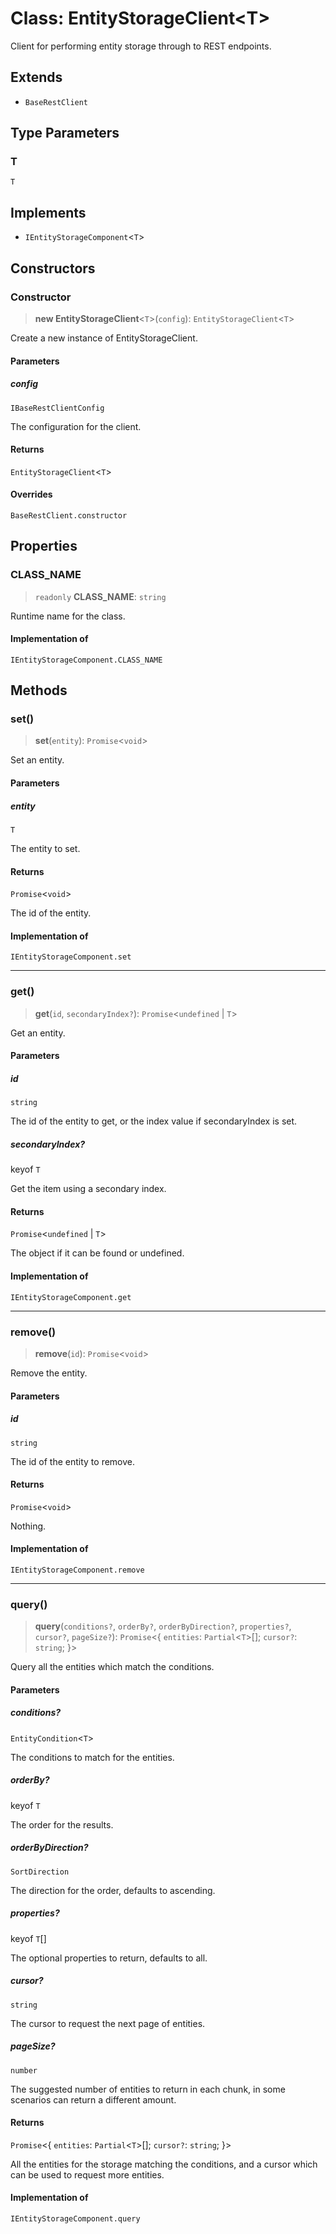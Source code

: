 # Class: EntityStorageClient\<T\>

Client for performing entity storage through to REST endpoints.

## Extends

- `BaseRestClient`

## Type Parameters

### T

`T`

## Implements

- `IEntityStorageComponent`\<`T`\>

## Constructors

### Constructor

> **new EntityStorageClient**\<`T`\>(`config`): `EntityStorageClient`\<`T`\>

Create a new instance of EntityStorageClient.

#### Parameters

##### config

`IBaseRestClientConfig`

The configuration for the client.

#### Returns

`EntityStorageClient`\<`T`\>

#### Overrides

`BaseRestClient.constructor`

## Properties

### CLASS\_NAME

> `readonly` **CLASS\_NAME**: `string`

Runtime name for the class.

#### Implementation of

`IEntityStorageComponent.CLASS_NAME`

## Methods

### set()

> **set**(`entity`): `Promise`\<`void`\>

Set an entity.

#### Parameters

##### entity

`T`

The entity to set.

#### Returns

`Promise`\<`void`\>

The id of the entity.

#### Implementation of

`IEntityStorageComponent.set`

***

### get()

> **get**(`id`, `secondaryIndex?`): `Promise`\<`undefined` \| `T`\>

Get an entity.

#### Parameters

##### id

`string`

The id of the entity to get, or the index value if secondaryIndex is set.

##### secondaryIndex?

keyof `T`

Get the item using a secondary index.

#### Returns

`Promise`\<`undefined` \| `T`\>

The object if it can be found or undefined.

#### Implementation of

`IEntityStorageComponent.get`

***

### remove()

> **remove**(`id`): `Promise`\<`void`\>

Remove the entity.

#### Parameters

##### id

`string`

The id of the entity to remove.

#### Returns

`Promise`\<`void`\>

Nothing.

#### Implementation of

`IEntityStorageComponent.remove`

***

### query()

> **query**(`conditions?`, `orderBy?`, `orderByDirection?`, `properties?`, `cursor?`, `pageSize?`): `Promise`\<\{ `entities`: `Partial`\<`T`\>[]; `cursor?`: `string`; \}\>

Query all the entities which match the conditions.

#### Parameters

##### conditions?

`EntityCondition`\<`T`\>

The conditions to match for the entities.

##### orderBy?

keyof `T`

The order for the results.

##### orderByDirection?

`SortDirection`

The direction for the order, defaults to ascending.

##### properties?

keyof `T`[]

The optional properties to return, defaults to all.

##### cursor?

`string`

The cursor to request the next page of entities.

##### pageSize?

`number`

The suggested number of entities to return in each chunk, in some scenarios can return a different amount.

#### Returns

`Promise`\<\{ `entities`: `Partial`\<`T`\>[]; `cursor?`: `string`; \}\>

All the entities for the storage matching the conditions,
and a cursor which can be used to request more entities.

#### Implementation of

`IEntityStorageComponent.query`

